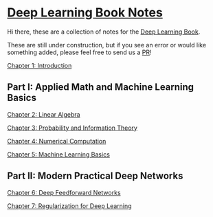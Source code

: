 # [Deep Learning Book Notes](https://ucla-labx.github.io/deeplearningbook-notes)

Hi there, these are a collection of notes for the [Deep Learning Book](http://www.deeplearningbook.org/).

These are still under construction, but if you see an error or would like something added, please feel free to send us a [PR](https://github.com/ucla-labx/deeplearningbook-notes/pulls)!

[Chapter 1: Introduction](/Ch1-Introduction) 

## Part I: Applied Math and Machine Learning Basics
[Chapter 2: Linear Algebra](/Ch2-Linear-Algebra) 

[Chapter 3: Probability and Information Theory](/Ch3-Probability-Information-Theory) 

[Chapter 4: Numerical Computation](/Ch4-Numerical-Computation)

[Chapter 5: Machine Learning Basics](/Ch5-Machine-Learning-Basics)

## Part II: Modern Practical Deep Networks

[Chapter 6: Deep Feedforward Networks](/Ch6-Feedforward-Neural-Networks)

[Chapter 7: Regularization for Deep Learning](/Ch7-Regularization)

